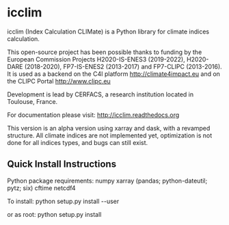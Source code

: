 icclim
======

icclim (Index Calculation CLIMate) is a Python library for climate indices calculation.

This open-source project has been possible thanks to funding by the European Commission Projects H2020-IS-ENES3 (2019-2022), H2020-DARE (2018-2020), FP7-IS-ENES2 (2013-2017) and FP7-CLIPC (2013-2016). It is used as a backend on the C4I platform http://climate4impact.eu and on the CLIPC Portal http://www.clipc.eu

Development is lead by CERFACS, a research institution located in Toulouse, France.

For documentation please visit: http://icclim.readthedocs.org

This version is an alpha version using xarray and dask, with a revamped structure.
All climate indices are not implemented yet, optimization is not done for all indices types, and bugs can still exist.

Quick Install Instructions
--------------------------

Python package requirements:
numpy
xarray (pandas; python-dateutil; pytz; six)
cftime
netcdf4

To install:
python setup.py install --user

or as root: python setup.py install
